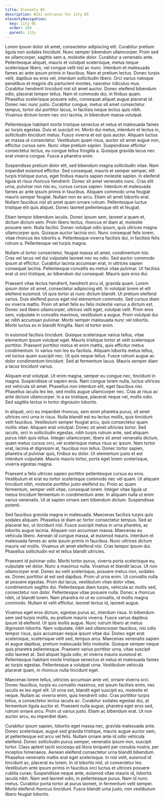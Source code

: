 ```yaml
---
title: Eleventy 05
description: Wiki entrance for 11ty 05
eleventyNavigation:
  key: 11ty 05
  order: 150
  parent: 11ty
---
```


Lorem ipsum dolor sit amet, consectetur adipiscing elit. Curabitur pretium
ligula non sodales tincidunt. Nunc semper bibendum ullamcorper. Proin sed ex
ullamcorper, sagittis sem a, molestie dolor. Curabitur a venenatis ante.
Pellentesque aliquet, mauris et volutpat scelerisque, metus neque scelerisque
libero, vel congue velit nisl ac nunc. Interdum et malesuada fames ac ante ipsum
primis in faucibus. Nam at pretium lectus. Donec turpis velit, dapibus eu eros
vel, interdum sollicitudin libero. Orci varius natoque penatibus et magnis dis
parturient montes, nascetur ridiculus mus. Curabitur hendrerit tincidunt nisl
sit amet auctor. Donec eleifend bibendum odio, placerat tempor tellus. Nam et
commodo dui, in finibus quam. Phasellus scelerisque posuere odio, consequat
aliquet augue placerat id. Donec nec nunc justo. Curabitur congue, metus sit
amet consectetur tempus, tortor dui porttitor lacus, in facilisis neque lectus
quis nibh. Vivamus dictum lorem nec orci lacinia, in bibendum massa volutpat.

Pellentesque habitant morbi tristique senectus et netus et malesuada fames ac
turpis egestas. Duis et suscipit mi. Morbi dui metus, interdum et lectus in,
sollicitudin tincidunt metus. Fusce viverra et est quis auctor. Aliquam luctus
ac massa ut consectetur. Vestibulum quam risus, auctor sit amet augue non,
efficitur cursus sem. Nunc vitae pretium sapien. Suspendisse efficitur
consectetur lectus, eu congue tellus fringilla a. Quisque gravida lacus nec erat
viverra congue. Fusce a pharetra enim.

Suspendisse pretium dolor elit, sed bibendum magna sollicitudin vitae. Nam
imperdiet euismod efficitur. Sed consequat, mauris et semper semper, elit turpis
tristique purus, eget finibus mauris sapien molestie sapien. In eleifend ligula
et risus rhoncus hendrerit. Donec sit amet venenatis nunc. Cras elit urna,
pulvinar non nisi eu, cursus cursus sapien. Interdum et malesuada fames ac ante
ipsum primis in faucibus. Aliquam commodo urna feugiat mauris semper feugiat.
Nullam non ex arcu. Etiam sit amet lobortis erat. Nullam faucibus nisl sit amet
quam ornare rutrum. Pellentesque luctus tristique elit quis aliquet. Donec
laoreet pellentesque elit et feugiat.

Etiam tempor bibendum iaculis. Donec ipsum sem, laoreet a quam et, dictum dictum
sem. Proin libero lectus, rhoncus et diam at, molestie posuere sem. Nulla
facilisi. Donec volutpat odio ipsum, quis ultrices magna ullamcorper quis.
Quisque auctor lacinia orci. Nunc consequat felis lorem, vitae rhoncus leo
lobortis a. Pellentesque viverra facilisis dui, in facilisis felis rutrum a.
Pellentesque vel turpis magna.

Nullam ut tortor consectetur, feugiat massa sit amet, condimentum nisi. Cras vel
lacus vel dui vulputate laoreet nec eu odio. Sed auctor commodo ipsum at
efficitur. Curabitur lacinia accumsan erat, in ultrices sapien consequat
lacinia. Pellentesque convallis eu metus vitae pulvinar. Ut facilisis erat ut
orci tristique, ac bibendum dui consequat. Mauris quis eros dui.

Praesent vitae lectus hendrerit, hendrerit arcu id, gravida quam. Lorem ipsum
dolor sit amet, consectetur adipiscing elit. In volutpat lorem et elit eleifend
euismod. Ut quis tortor at nunc dictum blandit. Ut pretium eleifend varius. Duis
eleifend purus eget nisl elementum commodo. Sed cursus diam eu viverra mattis.
Proin sit amet felis eu felis molestie varius a dictum est. Donec sed libero
ullamcorper, ultrices velit eget, volutpat velit. Proin eros sem, vulputate in
convallis maximus, vestibulum a augue. Proin volutpat dui ac nibh accumsan
pulvinar. Morbi semper malesuada nunc vel lobortis. Morbi luctus ex in blandit
fringilla. Nam id tortor enim.

In euismod facilisis tincidunt. Quisque scelerisque varius tellus, vitae
elementum ipsum volutpat eget. Mauris tristique tortor at velit scelerisque
porttitor. Praesent porttitor metus et enim mattis, quis efficitur metus
condimentum. In varius non leo eu facilisis. Aliquam lobortis metus tellus, vel
luctus quam suscipit nec. Ut quis neque tellus. Fusce rutrum augue ac dolor
condimentum tincidunt. Sed at fermentum lacus. Mauris semper diam a lacus
tincidunt varius.

Aliquam erat volutpat. Ut enim magna, semper eu congue nec, tincidunt in magna.
Suspendisse ut sapien eros. Nam congue lorem nulla, luctus ultrices est vehicula
sit amet. Phasellus non interdum elit, eget faucibus nisi. Phasellus iaculis leo
leo, sed mollis augue ullamcorper nec. Cras at risus ac ante dictum ullamcorper.
In a ex tristique, placerat neque vel, mollis odio. Sed sagittis lectus in
tortor dignissim lobortis.

In aliquet, orci eu imperdiet rhoncus, sem enim pharetra purus, sit amet
ultrices orci urna in risus. Nulla blandit est eu lectus mollis, quis tincidunt
velit faucibus. Vestibulum semper feugiat arcu, quis consectetur quam mollis
vitae. Aliquam erat volutpat. Donec sit amet ultricies tortor. Sed iaculis, orci
in sollicitudin egestas, nibh turpis rutrum ante, sed aliquam purus nibh quis
tellus. Integer ullamcorper, libero sit amet venenatis dictum, quam metus cursus
orci, vel scelerisque metus risus ac ipsum. Nam tortor erat, lacinia et
dignissim at, faucibus non tellus. Donec tortor sapien, pharetra ut pulvinar
quis, finibus eu dolor. Ut elementum justo et est interdum vulputate. Mauris
mauris tortor, porta eget lorem scelerisque, viverra egestas magna.

Praesent a felis ultrices sapien porttitor pellentesque cursus eu eros.
Vestibulum et erat eu tortor scelerisque commodo nec vel quam. Ut aliquam
tincidunt nibh, molestie porttitor justo eleifend eu. Proin ac quam fermentum,
semper velit vitae, consequat lorem. Integer vitae ligula ut metus tincidunt
fermentum in condimentum ante. In aliquam nulla ut enim varius venenatis. Ut at
sapien ornare sem bibendum dictum. Suspendisse potenti.

Sed faucibus gravida magna in malesuada. Maecenas facilisis turpis quis sodales
aliquam. Phasellus id diam ac tortor consectetur tempus. Sed ac placerat leo, ut
tincidunt nisl. Fusce suscipit metus in urna pharetra, ac lobortis augue
lacinia. Aliquam non accumsan massa. Maecenas eu vehicula libero. Aenean id
congue massa, at euismod mauris. Interdum et malesuada fames ac ante ipsum
primis in faucibus. Nunc ultrices dictum mauris vel mollis. Vivamus sit amet
eleifend nisi. Cras tempor ipsum dui. Phasellus sollicitudin est et tellus
blandit ultricies.

Praesent id pulvinar odio. Morbi tortor purus, viverra porta scelerisque eu,
vulputate vel dolor. Nunc a maximus nulla. Vivamus et blandit lacus. Ut non
ullamcorper erat. Donec eu velit scelerisque, posuere metus non, sodales ex.
Donec porttitor at est sed dapibus. Proin ut urna enim. Ut convallis nulla at
posuere egestas. Proin dui lacus, vestibulum vitae dolor vitae, condimentum
sagittis dui. Pellentesque diam turpis, vehicula ac mollis sed, consectetur non
dolor. Pellentesque vitae posuere nulla. Donec a rhoncus nibh, ut blandit lorem.
Nam pharetra mi ut ex convallis, id mollis magna commodo. Nullam et velit
efficitur, laoreet lectus id, laoreet augue.

Vivamus eget eros dictum, egestas purus ac, interdum risus. In bibendum sem sed
turpis mollis, eu pretium mauris viverra. Fusce varius dapibus ipsum id
eleifend. Ut quis mollis augue. Nunc rutrum libero at metus dignissim lobortis.
Nam vulputate, nibh sed ullamcorper faucibus, nisi odio tempor risus, quis
accumsan neque ipsum vitae dui. Donec eget erat scelerisque, scelerisque velit
sed, tempus arcu. Maecenas venenatis sapien et augue dapibus, pretium malesuada
felis molestie. Quisque semper neque quis pharetra pellentesque. Praesent varius
porttitor urna, vitae suscipit odio laoreet at. Sed aliquet ligula odio, et
viverra mauris euismod et. Pellentesque habitant morbi tristique senectus et
netus et malesuada fames ac turpis egestas. Pellentesque a volutpat urna.
Vestibulum vehicula placerat quam, in rhoncus nulla tincidunt eget.

Maecenas lorem tellus, ultricies accumsan ante vel, ornare viverra orci. Donec
faucibus, turpis eu convallis maximus, est ipsum facilisis enim, nec iaculis ex
leo eget elit. Ut urna est, blandit eget suscipit eu, molestie et neque. Nullam
ac viverra enim, quis hendrerit odio. Cras porttitor turpis tellus, a
consectetur lectus iaculis ac. Curabitur sodales egestas dui, at fermentum
ligula auctor et. Praesent nulla augue, pharetra eget eros sed, rutrum ornare
arcu. Proin ut varius justo. Etiam ac bibendum erat. Ut non auctor arcu, eu
imperdiet diam.

Curabitur ipsum sapien, lobortis eget massa nec, gravida malesuada ante. Donec
scelerisque, augue sed gravida tristique, mauris augue auctor sem, at
pellentesque est arcu vel felis. Nullam ornare ante id odio vehicula eleifend.
Donec sollicitudin purus semper, venenatis ipsum non, suscipit tortor. Class
aptent taciti sociosqu ad litora torquent per conubia nostra, per inceptos
himenaeos. Aenean eleifend consectetur urna blandit bibendum. Phasellus
venenatis mattis erat eget scelerisque. In nisl velit, euismod id tincidunt ac,
placerat eu lorem. In id lobortis nisl, ut consectetur leo. Vestibulum ante
ipsum primis in faucibus orci luctus et ultrices posuere cubilia curae;
Suspendisse neque ante, euismod vitae mauris id, lobortis iaculis nibh. Nam sed
laoreet odio, in pellentesque purus. Nam id nunc metus. Curabitur porta tortor
at purus laoreet, in fermentum velit semper. Morbi eleifend rhoncus tincidunt.
Fusce blandit urna justo, non vestibulum libero feugiat lobortis.
